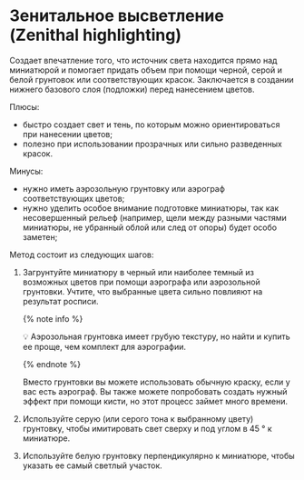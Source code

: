 # Зенитальное высветление (Zenithal highlighting)

Создает впечатление того, что источник света находится прямо над миниатюрой и помогает придать объем при помощи черной, серой и белой грунтовок или соответствующих красок. Заключается в создании нижнего базового слоя (подложки) перед нанесением цветов.

Плюсы:

- быстро создает свет и тень, по которым можно ориентироваться при нанесении цветов;
- полезно при использовании прозрачных или сильно разведенных красок.

Минусы:

- нужно иметь аэрозольную грунтовку или аэрограф соответствующих цветов;
- нужно уделить особое внимание подготовке миниатюры, так как несовершенный рельеф (например, щели между разными частями миниатюры, не убранный облой или след от опоры) будет особо заметен;

Метод состоит из следующих шагов:

1. Загрунтуйте миниатюру в черный или наиболее темный из возможных цветов при помощи аэрографа или аэрозольной грунтовки. Учтите, что выбранные цвета сильно повлияют на результат росписи.
    
    {% note info %}
    
    💡 Аэрозольная грунтовка имеет грубую текстуру, но найти и купить ее проще, чем комплект для аэрографии.
    
    {% endnote %}
    
    Вместо грунтовки вы можете использовать обычную краску, если у вас есть аэрограф. Вы также можете попробовать создать нужный эффект при помощи кисти, но этот процесс займет много времени.   
    
2. Используйте серую (или серого тона к выбранному цвету) грунтовку, чтобы имитировать свет сверху и под углом в 45 ° к миниатюре.
3. Используйте белую грунтовку перпендикулярно к миниатюре, чтобы указать ее самый светлый участок.